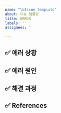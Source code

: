 ```yaml
---
name: "\bIssue template"
about: 이슈 템플릿
title: ERROR
labels: ''
assignees: ''

---
```


## ✅ 에러 상황

## ✅ 에러 원인

## ✅ 해결 과정

## ✅ References
